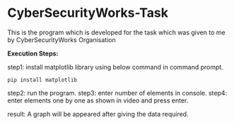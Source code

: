# CyberSecurityWorks-Task
This is the program which is developed for the task which was given to me by CyberSecurityWorks Organisation

<b>Execution Steps:</b>

step1: install matplotlib library using below command in command prompt.
	
	pip install matplotlib

step2: run the program.
step3: enter number of elements in console.
step4: enter elements one by one as shown in video and press enter.

result: A graph will be appeared after giving the data required.

